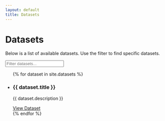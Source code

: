 ```yaml
---
layout: default
title: Datasets
---
```


# Datasets

Below is a list of available datasets. Use the filter to find specific datasets.

<!-- Filter functionality (JavaScript) -->
<div id="dataset-filter">
  <input type="text" id="filter-input" placeholder="Filter datasets...">
  <ul id="dataset-list">
    {% for dataset in site.datasets %}
      <li class="dataset-item">
        <h3>{{ dataset.title }}</h3>
        <p>{{ dataset.description }}</p>
        <a href="{{ dataset.url }}">View Dataset</a>
      </li>
    {% endfor %}
  </ul>
</div>

<!-- JavaScript for filtering -->
<script>
  document.getElementById('filter-input').addEventListener('input', function() {
    var filter = this.value.toLowerCase();
    var items = document.querySelectorAll('#dataset-list .dataset-item');

    items.forEach(function(item) {
      var title = item.querySelector('h3').textContent.toLowerCase();
      var description = item.querySelector('p').textContent.toLowerCase();

      if (title.includes(filter) || description.includes(filter)) {
        item.style.display = '';
      } else {
        item.style.display = 'none';
      }
    });
  });
</script>
